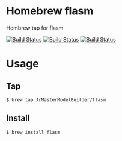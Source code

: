 # Homebrew flasm

Hombrew tap for flasm

[![Build Status](https://github.com/JrMasterModelBuilder/homebrew-flasm/workflows/flasm-macos-10.15/badge.svg?branch=main)](https://github.com/JrMasterModelBuilder/homebrew-flasm/actions?query=workflow%3Aflasm-macos-10.15+branch%3Amain)
[![Build Status](https://github.com/JrMasterModelBuilder/homebrew-flasm/workflows/flasm-macos-11/badge.svg?branch=main)](https://github.com/JrMasterModelBuilder/homebrew-flasm/actions?query=workflow%3Aflasm-macos-11+branch%3Amain)
[![Build Status](https://github.com/JrMasterModelBuilder/homebrew-flasm/workflows/flasm-ubuntu-20.04/badge.svg?branch=main)](https://github.com/JrMasterModelBuilder/homebrew-flasm/actions?query=workflow%3Aflasm-ubuntu-20.04+branch%3Amain)


# Usage

## Tap

```
$ brew tap JrMasterModelBuilder/flasm
```

## Install

```
$ brew install flasm
```

